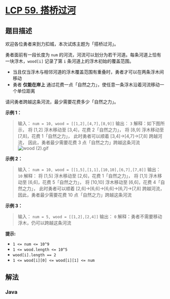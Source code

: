 # [LCP 59. 搭桥过河](https://leetcode.cn/problems/NfY1m5)

## 题目描述

<!-- 这里写题目描述 -->

欢迎各位勇者来到力扣城，本次试炼主题为「搭桥过河」。

勇者面前有一段长度为 `num` 的河流，河流可以划分为若干河道。每条河道上恰有一块浮木，`wood[i]` 记录了第 `i` 条河道上的浮木初始的覆盖范围。

-   当且仅当浮木与相邻河道的浮木覆盖范围有重叠时，勇者才可以在两条浮木间移动
-   勇者 **仅能在岸上** 通过花费一点「自然之力」，使任意一条浮木沿着河流移动一个单位距离

请问勇者跨越这条河流，最少需要花费多少「自然之力」。

**示例 1：**

> 输入： `num = 10, wood = [[1,2],[4,7],[8,9]]`
> 输出： `3`
> 解释：如下图所示，
> 将 [1,2] 浮木移动至 [3,4]，花费 2「自然之力」，
> 将 [8,9] 浮木移动至 [7,8]，花费 1「自然之力」，
> 此时勇者可以顺着 [3,4]->[4,7]->[7,8] 跨越河流，
> 因此，勇者最少需要花费 3 点「自然之力」跨越这条河流
> ![wood (2).gif](<https://fastly.jsdelivr.net/gh/doocs/leetcode@main/lcp/LCP%2059.%20%E6%90%AD%E6%A1%A5%E8%BF%87%E6%B2%B3/images/1648196478-ophADL-wood%20(2).gif>)

**示例 2：**

> 输入： `num = 10, wood = [[1,5],[1,1],[10,10],[6,7],[7,8]]`
> 输出： `10`
> 解释：
> 将 [1,5] 浮木移动至 [2,6]，花费 1「自然之力」，
> 将 [1,1] 浮木移动至 [6,6]，花费 5「自然之力」，
> 将 [10,10] 浮木移动至 [6,6]，花费 4「自然之力」，
> 此时勇者可以顺着 [2,6]->[6,6]->[6,6]->[6,7]->[7,8] 跨越河流，
> 因此，勇者最少需要花费 10 点「自然之力」跨越这条河流

**示例 3：**

> 输入： `num = 5, wood = [[1,2],[2,4]]`
> 输出： `0`
> 解释：勇者不需要移动浮木，仍可以跨越这条河流

**提示:**

-   `1 <= num <= 10^9`
-   `1 <= wood.length <= 10^5`
-   `wood[i].length == 2`
-   `1 <= wood[i][0] <= wood[i][1] <= num`

## 解法

### **Java**

```java

```
